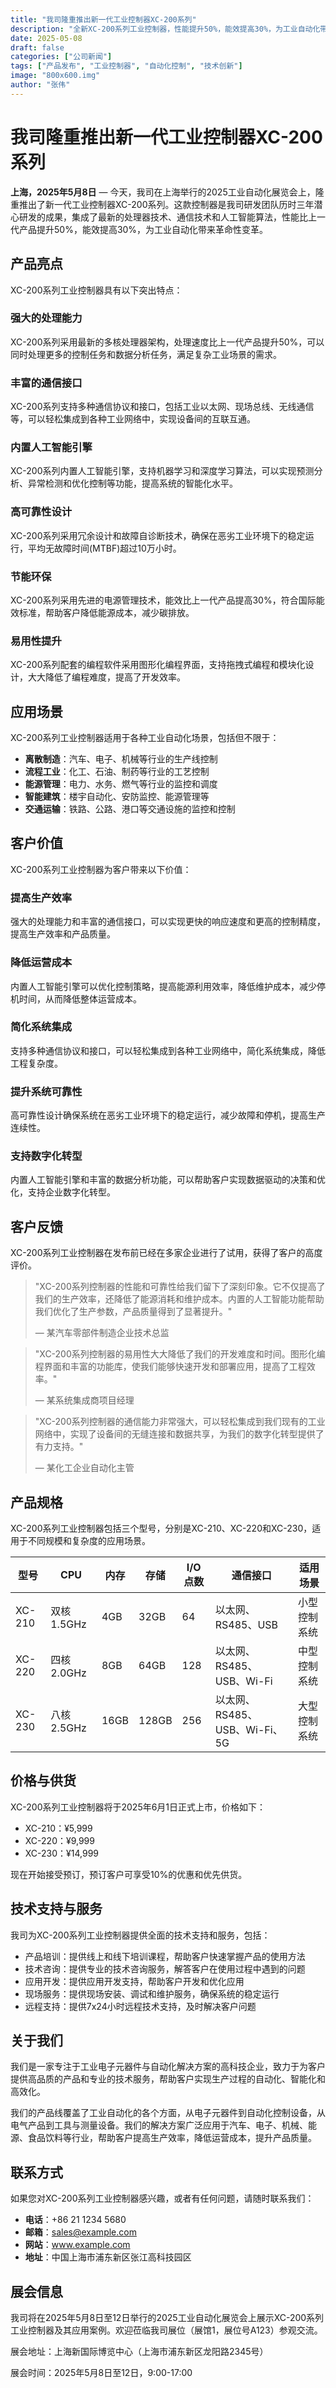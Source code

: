 ```yaml
---
title: "我司隆重推出新一代工业控制器XC-200系列"
description: "全新XC-200系列工业控制器，性能提升50%，能效提高30%，为工业自动化带来革命性变革"
date: 2025-05-08
draft: false
categories: ["公司新闻"]
tags: ["产品发布", "工业控制器", "自动化控制", "技术创新"]
image: "800x600.img"
author: "张伟"
---
```


# 我司隆重推出新一代工业控制器XC-200系列

**上海，2025年5月8日** — 今天，我司在上海举行的2025工业自动化展览会上，隆重推出了新一代工业控制器XC-200系列。这款控制器是我司研发团队历时三年潜心研发的成果，集成了最新的处理器技术、通信技术和人工智能算法，性能比上一代产品提升50%，能效提高30%，为工业自动化带来革命性变革。

## 产品亮点

XC-200系列工业控制器具有以下突出特点：

### 强大的处理能力

XC-200系列采用最新的多核处理器架构，处理速度比上一代产品提升50%，可以同时处理更多的控制任务和数据分析任务，满足复杂工业场景的需求。

### 丰富的通信接口

XC-200系列支持多种通信协议和接口，包括工业以太网、现场总线、无线通信等，可以轻松集成到各种工业网络中，实现设备间的互联互通。

### 内置人工智能引擎

XC-200系列内置人工智能引擎，支持机器学习和深度学习算法，可以实现预测分析、异常检测和优化控制等功能，提高系统的智能化水平。

### 高可靠性设计

XC-200系列采用冗余设计和故障自诊断技术，确保在恶劣工业环境下的稳定运行，平均无故障时间(MTBF)超过10万小时。

### 节能环保

XC-200系列采用先进的电源管理技术，能效比上一代产品提高30%，符合国际能效标准，帮助客户降低能源成本，减少碳排放。

### 易用性提升

XC-200系列配套的编程软件采用图形化编程界面，支持拖拽式编程和模块化设计，大大降低了编程难度，提高了开发效率。

## 应用场景

XC-200系列工业控制器适用于各种工业自动化场景，包括但不限于：

- **离散制造**：汽车、电子、机械等行业的生产线控制
- **流程工业**：化工、石油、制药等行业的工艺控制
- **能源管理**：电力、水务、燃气等行业的监控和调度
- **智能建筑**：楼宇自动化、安防监控、能源管理等
- **交通运输**：铁路、公路、港口等交通设施的监控和控制

## 客户价值

XC-200系列工业控制器为客户带来以下价值：

### 提高生产效率

强大的处理能力和丰富的通信接口，可以实现更快的响应速度和更高的控制精度，提高生产效率和产品质量。

### 降低运营成本

内置人工智能引擎可以优化控制策略，提高能源利用效率，降低维护成本，减少停机时间，从而降低整体运营成本。

### 简化系统集成

支持多种通信协议和接口，可以轻松集成到各种工业网络中，简化系统集成，降低工程复杂度。

### 提升系统可靠性

高可靠性设计确保系统在恶劣工业环境下的稳定运行，减少故障和停机，提高生产连续性。

### 支持数字化转型

内置人工智能引擎和丰富的数据分析功能，可以帮助客户实现数据驱动的决策和优化，支持企业数字化转型。

## 客户反馈

XC-200系列工业控制器在发布前已经在多家企业进行了试用，获得了客户的高度评价。

> "XC-200系列控制器的性能和可靠性给我们留下了深刻印象。它不仅提高了我们的生产效率，还降低了能源消耗和维护成本。内置的人工智能功能帮助我们优化了生产参数，产品质量得到了显著提升。"
> 
> — 某汽车零部件制造企业技术总监

> "XC-200系列控制器的易用性大大降低了我们的开发难度和时间。图形化编程界面和丰富的功能库，使我们能够快速开发和部署应用，提高了工程效率。"
> 
> — 某系统集成商项目经理

> "XC-200系列控制器的通信能力非常强大，可以轻松集成到我们现有的工业网络中，实现了设备间的无缝连接和数据共享，为我们的数字化转型提供了有力支持。"
> 
> — 某化工企业自动化主管

## 产品规格

XC-200系列工业控制器包括三个型号，分别是XC-210、XC-220和XC-230，适用于不同规模和复杂度的应用场景。

| 型号 | CPU | 内存 | 存储 | I/O点数 | 通信接口 | 适用场景 |
|------|-----|------|------|--------|----------|----------|
| XC-210 | 双核1.5GHz | 4GB | 32GB | 64 | 以太网、RS485、USB | 小型控制系统 |
| XC-220 | 四核2.0GHz | 8GB | 64GB | 128 | 以太网、RS485、USB、Wi-Fi | 中型控制系统 |
| XC-230 | 八核2.5GHz | 16GB | 128GB | 256 | 以太网、RS485、USB、Wi-Fi、5G | 大型控制系统 |

## 价格与供货

XC-200系列工业控制器将于2025年6月1日正式上市，价格如下：

- XC-210：¥5,999
- XC-220：¥9,999
- XC-230：¥14,999

现在开始接受预订，预订客户可享受10%的优惠和优先供货。

## 技术支持与服务

我司为XC-200系列工业控制器提供全面的技术支持和服务，包括：

- 产品培训：提供线上和线下培训课程，帮助客户快速掌握产品的使用方法
- 技术咨询：提供专业的技术咨询服务，解答客户在使用过程中遇到的问题
- 应用开发：提供应用开发支持，帮助客户开发和优化应用
- 现场服务：提供现场安装、调试和维护服务，确保系统的稳定运行
- 远程支持：提供7x24小时远程技术支持，及时解决客户问题

## 关于我们

我们是一家专注于工业电子元器件与自动化解决方案的高科技企业，致力于为客户提供高品质的产品和专业的技术服务，帮助客户实现生产过程的自动化、智能化和高效化。

我们的产品线覆盖了工业自动化的各个方面，从电子元器件到自动化控制设备，从电气产品到工具与测量设备。我们的解决方案广泛应用于汽车、电子、机械、能源、食品饮料等行业，帮助客户提高生产效率，降低运营成本，提升产品质量。

## 联系方式

如果您对XC-200系列工业控制器感兴趣，或者有任何问题，请随时联系我们：

- **电话**：+86 21 1234 5680
- **邮箱**：sales@example.com
- **网站**：www.example.com
- **地址**：中国上海市浦东新区张江高科技园区

## 展会信息

我司将在2025年5月8日至12日举行的2025工业自动化展览会上展示XC-200系列工业控制器及其应用案例。欢迎莅临我司展位（展馆1，展位号A123）参观交流。

展会地址：上海新国际博览中心（上海市浦东新区龙阳路2345号）

展会时间：2025年5月8日至12日，9:00-17:00
